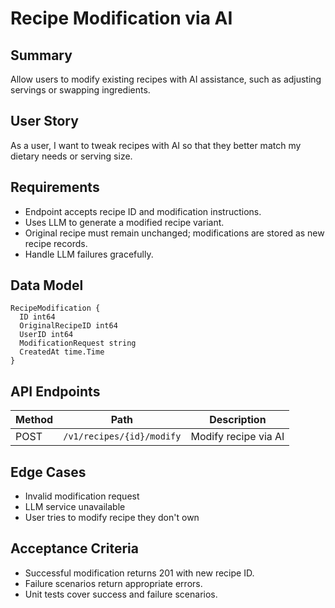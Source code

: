 # Recipe Modification via AI

## Summary

Allow users to modify existing recipes with AI assistance, such as adjusting servings or swapping ingredients.

## User Story

As a user, I want to tweak recipes with AI so that they better match my dietary needs or serving size.

## Requirements

- Endpoint accepts recipe ID and modification instructions.
- Uses LLM to generate a modified recipe variant.
- Original recipe must remain unchanged; modifications are stored as new recipe records.
- Handle LLM failures gracefully.

## Data Model

```
RecipeModification {
  ID int64
  OriginalRecipeID int64
  UserID int64
  ModificationRequest string
  CreatedAt time.Time
}
```

## API Endpoints

| Method | Path                              | Description                     |
| ------ | --------------------------------- | ------------------------------- |
| POST   | `/v1/recipes/{id}/modify`         | Modify recipe via AI            |

## Edge Cases

- Invalid modification request
- LLM service unavailable
- User tries to modify recipe they don't own

## Acceptance Criteria

- Successful modification returns 201 with new recipe ID.
- Failure scenarios return appropriate errors.
- Unit tests cover success and failure scenarios.
